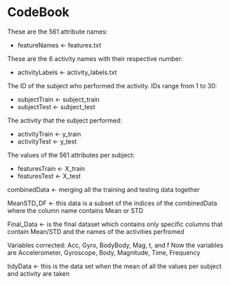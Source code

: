 # CodeBook

These are the 561 attribute names:
* featureNames <- features.txt 

These are the 6 activity names with their respective number:
* activityLabels <- activity_labels.txt

The ID of the subject who performed the activity. IDs range from 1 to 30:
* subjectTrain <- subject_train
* subjectTest <- subject_test

The activity that the subject performed:
* activityTrain <- y_train
* activityTest <- y_test

The values of the 561 attributes per subject:
* featuresTrain <- X_train
* featuresTest <- X_test

combinedData <- merging all the training and testing data together

MeanSTD_DF <- this data is a subset of the indices of the combinedData where the column name contains Mean or STD

Final_Data <- is the final dataset which contains only specific columns that contain Mean/STD and the names of the activities perfromed

Variables corrected: Acc, Gyro, BodyBody, Mag, t, and f
Now the variables are Accelerometer, Gyroscope, Body, Magnitude, Time, Frequency

tidyData <- this is the data set when the mean of all the values per subject and activity are taken

